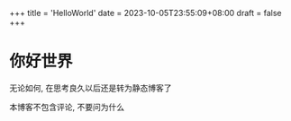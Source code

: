 +++
title = 'HelloWorld'
date = 2023-10-05T23:55:09+08:00
draft = false
+++

# 你好世界

无论如何, 在思考良久以后还是转为静态博客了

本博客不包含评论, 不要问为什么